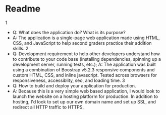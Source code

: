 # Readme
1
- Q: What does the application do? What is its purpose?
-  A: The application is a single-page web application made using HTML, CSS, and JavaScript to help second graders practice their addition skills. 
2
- Q: Development requirement to help other developers understand how to contribute to your code base (installing dependencies, spinning up a development server, running tests, etc.);
  A: The application was built using a combination of Boostrap v5.2.3 responsive components and custom HTML, CSS, and inline javascript. Tested across browsers for responsiveness, accessiblity, seo, and loading time. 
3
- Q: How to build and deploy your application for production.
- A: Because this is a very simple web based application, I would look to launch the website on a hosting platform for production. In addition to hosting, I'd look to set up our own domain name and set up SSL, and redirect all HTTP traffic to HTTPS,
